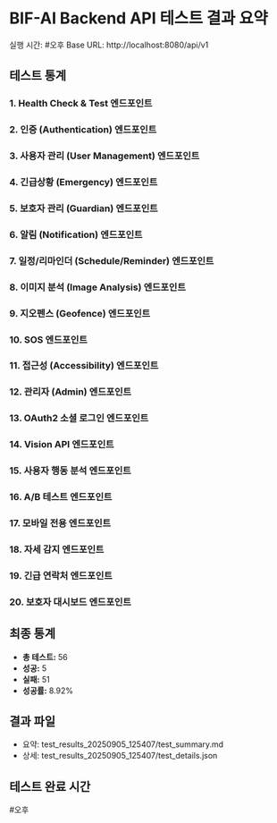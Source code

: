 # BIF-AI Backend API 테스트 결과 요약
실행 시간: #오후
Base URL: http://localhost:8080/api/v1

## 테스트 통계
### 1. Health Check & Test 엔드포인트

### 2. 인증 (Authentication) 엔드포인트

### 3. 사용자 관리 (User Management) 엔드포인트

### 4. 긴급상황 (Emergency) 엔드포인트

### 5. 보호자 관리 (Guardian) 엔드포인트

### 6. 알림 (Notification) 엔드포인트

### 7. 일정/리마인더 (Schedule/Reminder) 엔드포인트

### 8. 이미지 분석 (Image Analysis) 엔드포인트

### 9. 지오펜스 (Geofence) 엔드포인트

### 10. SOS 엔드포인트

### 11. 접근성 (Accessibility) 엔드포인트

### 12. 관리자 (Admin) 엔드포인트

### 13. OAuth2 소셜 로그인 엔드포인트

### 14. Vision API 엔드포인트

### 15. 사용자 행동 분석 엔드포인트

### 16. A/B 테스트 엔드포인트

### 17. 모바일 전용 엔드포인트

### 18. 자세 감지 엔드포인트

### 19. 긴급 연락처 엔드포인트

### 20. 보호자 대시보드 엔드포인트


## 최종 통계
- **총 테스트:** 56
- **성공:** 5
- **실패:** 51
- **성공률:** 8.92%

## 결과 파일
- 요약: test_results_20250905_125407/test_summary.md
- 상세: test_results_20250905_125407/test_details.json

## 테스트 완료 시간
#오후
